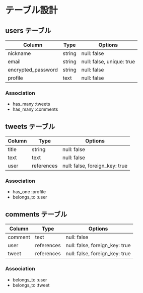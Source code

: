 # テーブル設計

## users テーブル

| Column                     | Type   | Options                   |
| -------------------------- | ------ | ------------------------- |
| nickname                   | string | null: false               |
| email                      | string | null: false, unique: true |
| encrypted_password         | string | null: false               |
| profile                    | text   | null: false               |

### Association

- has_many :tweets
- has_many :comments

## tweets テーブル

| Column        | Type       | Options                        |
| ------------- | ---------- | ------------------------------ |
| title         | string     | null: false                    |
| text          | text       | null: false                    |
| user          | references | null: false, foreign_key: true |

### Association

- has_one :profile
- belongs_to :user

## comments テーブル

| Column       | Type       | Options                        |
| ------------ | ---------- | ------------------------------ |
| comment      | text       | null: false                    |
| user         | references | null: false, foreign_key: true |
| tweet        | references | null: false, foreign_key: true |

### Association

- belongs_to :user
- belongs_to :tweet